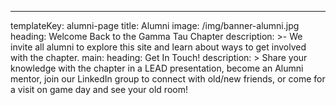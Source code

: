 ---
templateKey: alumni-page
title: Alumni
image: /img/banner-alumni.jpg
heading: Welcome Back to the Gamma Tau Chapter
description: >-
  We invite all alumni to explore this site and learn about ways to get involved
  with the chapter.
main:
  heading: Get In Touch!
  description: >
    Share your knowledge with the chapter in a LEAD presentation, become an
    Alumni mentor, join our LinkedIn group to connect with old/new friends, or
    come for a visit on game day and see your old room! 
